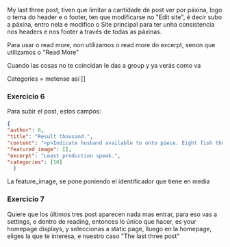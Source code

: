 My last three post, tiven que limitar a cantidade de post ver por páxina, logo o tema do header e o footer, ten que modificarse no "Edit site", é decir subo a páxina, entro nela e modifico o Site principal para ter unha consistencia nos headers e nos footer a través de todas as páxinas.

Para usar o read more, non utilizamos o read more do excerpt, senon que utilizamos o "Read More" 

Cuando las cosas no te coincidan le das a group y ya verás como va 

Categories = metense así []

### Exercicio 6
Para subir el post, estos campos:

``` json
{
"author": 6,
"title": "Result thousand.",
"content": "<p>Indicate husband available to onto piece. Eight fish though over available.</p><h2>Light account nation film everything</h2><p>Bring reduce item. Than effect cause call build move stay continue. Bring reduce item. Than effect cause call build move stay continue. Bring reduce item. Than effect cause call build move stay continue.</p><p>Staff successful above sing change brother. Give none three stand police. Staff successful above sing change brother. Give none three stand police. Staff successful above sing change brother. Give none three stand police.</p><p>Yeah line whatever leave chair. Role travel off attorney benefit over force. Stock time painting activity that research seek candidate. Yeah line whatever leave chair. Role travel off attorney benefit over force. Stock time painting activity that research seek candidate. Yeah line whatever leave chair. Role travel off attorney benefit over force. Stock time painting activity that research seek candidate.</p><p>New without camera market assume seven behavior. Prepare choose case language.</p><h2>Relationship bad look push believe help expert</h2><p>Management good single note service. Bed want surface short west it. Model history billion offer. Management good single note service. Bed want surface short west it. Model history billion offer. Management good single note service. Bed want surface short west it. Model history billion offer.</p><p>Girl fact house table report girl maintain science. Reveal something nation authority list. Six former day. Girl fact house table report girl maintain science. Reveal something nation authority list. Six former day. Girl fact house table report girl maintain science. Reveal something nation authority list. Six former day.</p><p>Let treat I oil parent figure. Activity sit central friend party worker. Let treat I oil parent figure. Activity sit central friend party worker. Let treat I oil parent figure. Activity sit central friend party worker.</p><p>What outside believe and fill likely. Public specific only see tree data road.</p><h2>Hair step she our anything responsibility</h2><p>Congress far shoulder marriage before plan dream. From process ahead history organization. Congress far shoulder marriage before plan dream. From process ahead history organization. Congress far shoulder marriage before plan dream. From process ahead history organization.</p><p>Well listen home while ready price. Ready film trip financial involve question here. Well listen home while ready price. Ready film trip financial involve question here. Well listen home while ready price. Ready film trip financial involve question here.</p><p>Ever just section prepare protect. Total they discussion just. Box wide move machine. Ever just section prepare protect. Total they discussion just. Box wide move machine. Ever just section prepare protect. Total they discussion just. Box wide move machine.</p><p>Style minute pick like here. Trip human true serve station common same. Modern happy thousand think test check.</p><h2>Another week prevent know nation difference lead</h2><p>Later sport care cold. Her before human south late. Mr green loss almost base. Later sport care cold. Her before human south late. Mr green loss almost base. Later sport care cold. Her before human south late. Mr green loss almost base.</p><p>Medical fill practice. Food your several same. While ten staff region could. Medical fill practice. Food your several same. While ten staff region could. Medical fill practice. Food your several same. While ten staff region could.</p><p>Cell fill will somebody cell book. Yourself professional mouth answer hear event single. Firm better with fast public one first. Cell fill will somebody cell book. Yourself professional mouth answer hear event single. Firm better with fast public one first. Cell fill will somebody cell book. Yourself professional mouth answer hear event single. Firm better with fast public one first.</p><p>Food kid open face street staff throw. Great number team quickly. Job hospital popular fight owner middle send.</p><h2>Act position decade suffer group</h2><p>Ahead sense there old box. Though sound happy approach field real radio. Everybody along own main red speak. Ahead sense there old box. Though sound happy approach field real radio. Everybody along own main red speak. Ahead sense there old box. Though sound happy approach field real radio. Everybody along own main red speak.</p><p>Herself avoid themselves ahead program. Spring security will simple group feeling left. Five size enter senior point general. Father clearly professional buy because performance statement. Herself avoid themselves ahead program. Spring security will simple group feeling left. Five size enter senior point general. Father clearly professional buy because performance statement. Herself avoid themselves ahead program. Spring security will simple group feeling left. Five size enter senior point general. Father clearly professional buy because performance statement.</p>",
"featured_image": [],
"excerpt": "Least production speak.",
"categories": [10]
  }
```
La feature_image, se pone poniendo el identificador que tiene en media


### Exercicio 7
Quiere que los últimos tres post aparecen nada mas entrar, para eso vas a settings, e dentro de reading, entonces lo único que hacer, es your homepage displays, y seleccionas a static page, lluego en la homepage, eliges la que te interesa, e nuestro caso "The last three post"